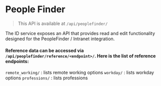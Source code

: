 # People Finder

> This API is available at `/api/peoplefinder/`

The ID service exposes an API that provides read and edit functionality designed for the PeopleFinder / Intranet integration.

#### Reference data can be accessed via `/api/peoplefinder/reference/<endpoint>/`. Here is the list of reference endpoints:

`remote_working/` : lists remote working options
`workday/` : lists workday options
`professions/` : lists professions
